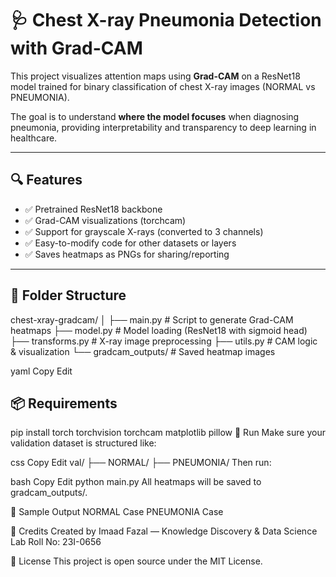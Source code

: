 # 🩺 Chest X-ray Pneumonia Detection with Grad-CAM

This project visualizes attention maps using **Grad-CAM** on a ResNet18 model trained for binary classification of chest X-ray images (NORMAL vs PNEUMONIA).

The goal is to understand **where the model focuses** when diagnosing pneumonia, providing interpretability and transparency to deep learning in healthcare.

---

## 🔍 Features

- ✅ Pretrained ResNet18 backbone
- ✅ Grad-CAM visualizations (torchcam)
- ✅ Support for grayscale X-rays (converted to 3 channels)
- ✅ Easy-to-modify code for other datasets or layers
- ✅ Saves heatmaps as PNGs for sharing/reporting

---

## 📁 Folder Structure

chest-xray-gradcam/
│
├── main.py # Script to generate Grad-CAM heatmaps
├── model.py # Model loading (ResNet18 with sigmoid head)
├── transforms.py # X-ray image preprocessing
├── utils.py # CAM logic & visualization
└── gradcam_outputs/ # Saved heatmap images

yaml
Copy
Edit

## 📦 Requirements

pip install torch torchvision torchcam matplotlib pillow
🚀 Run
Make sure your validation dataset is structured like:

css
Copy
Edit
val/
├── NORMAL/
├── PNEUMONIA/
Then run:

bash
Copy
Edit
python main.py
All heatmaps will be saved to gradcam_outputs/.

📸 Sample Output
NORMAL Case	PNEUMONIA Case

🤖 Credits
Created by Imaad Fazal — Knowledge Discovery & Data Science Lab
Roll No: 23I-0656

📜 License
This project is open source under the MIT License.
